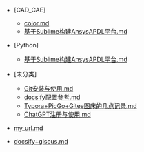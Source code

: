 <!-- _sidebar.md -->


* [CAD_CAE]
    * [color.md](/md_File/CAD_CAE/001color.md)
    * [基于Sublime构建AnsysAPDL平台.md](/md_File/CAD_CAE/001基于Sublime构建AnsysAPDL平台.md)

* [Python]
    * [基于Sublime构建AnsysAPDL平台.md](/md_File/Python/001基于Sublime构建AnsysAPDL平台.md)

* [未分类]
    * [Git安装与使用.md](/md_File/未分类/001Git安装与使用.md)
    * [docsify配置参考.md](/md_File/未分类/002docsify配置参考.md)
    * [Typora+PicGo+Gitee图床的几点记录.md](/md_File/未分类/002Typora+PicGo+Gitee图床的几点记录.md)
    * [ChatGPT注册与使用.md](/md_File/未分类/003ChatGPT注册与使用.md)
* [my_url.md](/md_File/001my_url.md)
* [docsify+giscus.md](/md_File/docsify+giscus.md)
